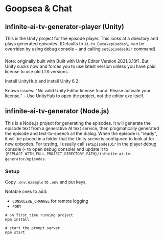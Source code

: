 # Goopsea & Chat

## infinite-ai-tv-generator-player (Unity)

This is the Unity project for the episode player.  This looks at a directory and plays generated episodes.  (Defaults to `ai-tv_Data\episodes\`, can be overriden by using debug console `~` and calling `setEpisodesDir` command)

###

Note: originally built with Built with Unity Editor Version 2021.3.18f1.  But Unity sucks now and forces you to use latest version unless you have paid license to use old LTS versions.

Install UnityHub and install Unity 6.2.

Known issues:
"No valid Unity Editor license found. Please activate your license." - Use UnityHub to open the project, not the editor exe itself.

## infinite-ai-tv-generator (Node.js)

This is a Node.js project for generating the episodes.  It will generate the episode text from a generative AI text service, then progmatically generated the episode and text-to-speech all the dialog.  When the episode is "ready", it will be placed in a folder that the Unity scene is configured to look at for new episodes. For testing, I usually call `setEpisodesDir` in the player debug console (`~` to open debug console) and update it to `{REPLACE_WITH_FULL_PROJECT_DIRECTORY_PATH}/infinite-ai-tv-generator/episodes`.

### Setup

Copy `.env.example` to `.env` and put keys.  

Notable ones to add:
- `CONSOLERE_CHANNEL` for remote logging
- `PORT`

```
# on first time running project
npm install

# start the prompt server
npm start
```
